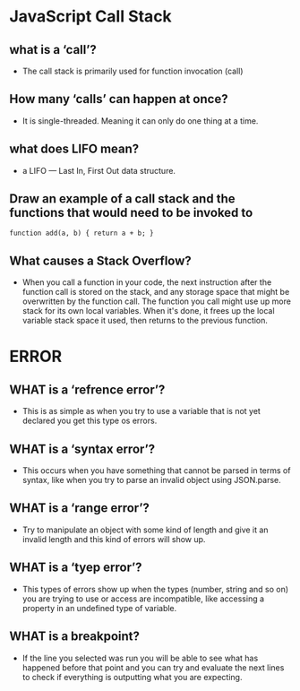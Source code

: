 # JavaScript Call Stack  

## what is a ‘call’?
* The call stack is primarily used for function invocation (call)  

## How many ‘calls’ can happen at once?
* It is single-threaded. Meaning it can only do one thing at a time.  

## what does LIFO mean?
* a LIFO — Last In, First Out data structure.  

## Draw an example of a call stack and the functions that would need to be invoked to
``` 
function add(a, b) { return a + b; }
```  
## What causes a Stack Overflow?
* When you call a function in your code, the next instruction after the function call is stored on the stack, and any storage space that might be overwritten by the function call. The function you call might use up more stack for its own local variables. When it's done, it frees up the local variable stack space it used, then returns to the previous function.  

# ERROR

## WHAT is a ‘refrence error’?
* This is as simple as when you try to use a variable that is not yet declared you get this type os errors.  

## WHAT is a ‘syntax error’?
* This occurs when you have something that cannot be parsed in terms of syntax, like when you try to parse an invalid object using JSON.parse.  

## WHAT is a ‘range error’?
* Try to manipulate an object with some kind of length and give it an invalid length and this kind of errors will show up.  

## WHAT is a ‘tyep error’?
* This types of errors show up when the types (number, string and so on) you are trying to use or access are incompatible, like accessing a property in an undefined type of variable.  

## WHAT is a breakpoint?
* If the line you selected was run you will be able to see what has happened before that point and you can try and evaluate the next lines to check if everything is outputting what you are expecting.